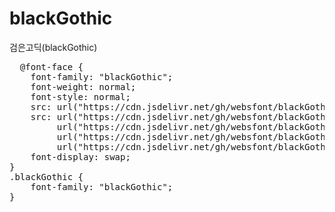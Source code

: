 # blackGothic
검은고딕(blackGothic)

<pre>
  @font-face {
    font-family: "blackGothic";
    font-weight: normal;
    font-style: normal;
    src: url("https://cdn.jsdelivr.net/gh/websfont/blackGothic/blackGothic.eot");
    src: url("https://cdn.jsdelivr.net/gh/websfont/blackGothic/blackGothic.eot?#iefix") format("embedded-opentype"),
         url("https://cdn.jsdelivr.net/gh/websfont/blackGothic/blackGothic.woff2") format("woff2"),
         url("https://cdn.jsdelivr.net/gh/websfont/blackGothic/blackGothic.woff") format("woff"),
         url("https://cdn.jsdelivr.net/gh/websfont/blackGothic/blackGothic.ttf") format("truetype");
    font-display: swap;
} 
.blackGothic {
    font-family: "blackGothic";
}
</pre>
